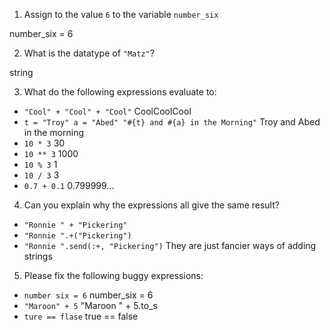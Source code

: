 1. Assign to the value `6` to the variable `number_six`

number_six = 6

2. What is the datatype of `"Matz"`?

string

3. What do the following expressions evaluate to:
  * `"Cool" + "Cool" + "Cool"`
CoolCoolCool
  * `t = "Troy"
    a = "Abed"
    "#{t} and #{a} in the Morning"`
Troy and Abed in the morning
  * `10 * 3`
30
  * `10 ** 3`
1000
  * `10 % 3`
1
  * `10 / 3`
3
  * `0.7 + 0.1`
0.799999...
4. Can you explain why the expressions all give the same result?
  * `"Ronnie " + "Pickering"`
  * `"Ronnie ".+("Pickering")`
  * `"Ronnie ".send(:+, "Pickering")`
They are just fancier ways of adding strings

5. Please fix the following buggy expressions:
  * `number six = 6`
  number_six = 6
  * `"Maroon" + 5`
  "Maroon " + 5.to_s
  * `ture == flase`
  true == false
